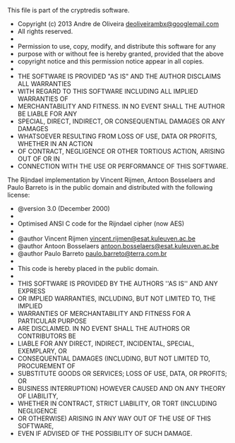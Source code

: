 This file is part of the cryptredis software.

  * Copyright (c) 2013 Andre de Oliveira <deoliveirambx@googlemail.com>
  * All rights reserved.
  *
  * Permission to use, copy, modify, and distribute this software for any
  * purpose with or without fee is hereby granted, provided that the above
  * copyright notice and this permission notice appear in all copies.
  *
  * THE SOFTWARE IS PROVIDED "AS IS" AND THE AUTHOR DISCLAIMS ALL WARRANTIES
  * WITH REGARD TO THIS SOFTWARE INCLUDING ALL IMPLIED WARRANTIES OF
  * MERCHANTABILITY AND FITNESS. IN NO EVENT SHALL THE AUTHOR BE LIABLE FOR ANY
  * SPECIAL, DIRECT, INDIRECT, OR CONSEQUENTIAL DAMAGES OR ANY DAMAGES
  * WHATSOEVER RESULTING FROM LOSS OF USE, DATA OR PROFITS, WHETHER IN AN ACTION
  * OF CONTRACT, NEGLIGENCE OR OTHER TORTIOUS ACTION, ARISING OUT OF OR IN
  * CONNECTION WITH THE USE OR PERFORMANCE OF THIS SOFTWARE.

The Rijndael implementation by Vincent Rijmen, Antoon Bosselaers and Paulo
Barreto is in the public domain and distributed with the following license:

  * @version 3.0 (December 2000)
  *
  * Optimised ANSI C code for the Rijndael cipher (now AES)
  *
  * @author Vincent Rijmen <vincent.rijmen@esat.kuleuven.ac.be>
  * @author Antoon Bosselaers <antoon.bosselaers@esat.kuleuven.ac.be>
  * @author Paulo Barreto <paulo.barreto@terra.com.br>
  *
  * This code is hereby placed in the public domain.
  *
  * THIS SOFTWARE IS PROVIDED BY THE AUTHORS ''AS IS'' AND ANY EXPRESS
  * OR IMPLIED WARRANTIES, INCLUDING, BUT NOT LIMITED TO, THE IMPLIED
  * WARRANTIES OF MERCHANTABILITY AND FITNESS FOR A PARTICULAR PURPOSE
  * ARE DISCLAIMED.  IN NO EVENT SHALL THE AUTHORS OR CONTRIBUTORS BE
  * LIABLE FOR ANY DIRECT, INDIRECT, INCIDENTAL, SPECIAL, EXEMPLARY, OR
  * CONSEQUENTIAL DAMAGES (INCLUDING, BUT NOT LIMITED TO, PROCUREMENT OF
  * SUBSTITUTE GOODS OR SERVICES; LOSS OF USE, DATA, OR PROFITS; OR
  * BUSINESS INTERRUPTION) HOWEVER CAUSED AND ON ANY THEORY OF LIABILITY,
  * WHETHER IN CONTRACT, STRICT LIABILITY, OR TORT (INCLUDING NEGLIGENCE
  * OR OTHERWISE) ARISING IN ANY WAY OUT OF THE USE OF THIS SOFTWARE,
  * EVEN IF ADVISED OF THE POSSIBILITY OF SUCH DAMAGE.
